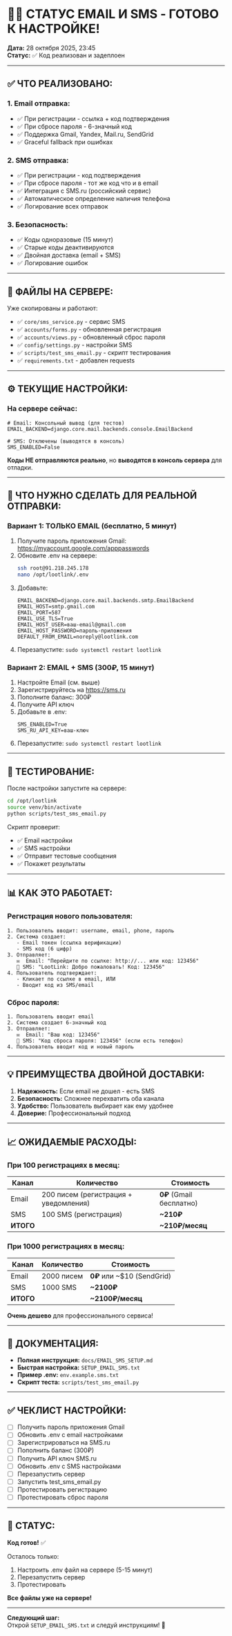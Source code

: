 # 📧📱 СТАТУС EMAIL И SMS - ГОТОВО К НАСТРОЙКЕ!

**Дата:** 28 октября 2025, 23:45  
**Статус:** ✅ Код реализован и задеплоен

---

## ✅ ЧТО РЕАЛИЗОВАНО:

### 1. **Email отправка:**
- ✅ При регистрации - ссылка + код подтверждения
- ✅ При сбросе пароля - 6-значный код
- ✅ Поддержка Gmail, Yandex, Mail.ru, SendGrid
- ✅ Graceful fallback при ошибках

### 2. **SMS отправка:**
- ✅ При регистрации - код подтверждения
- ✅ При сбросе пароля - тот же код что и в email
- ✅ Интеграция с SMS.ru (российский сервис)
- ✅ Автоматическое определение наличия телефона
- ✅ Логирование всех отправок

### 3. **Безопасность:**
- ✅ Коды одноразовые (15 минут)
- ✅ Старые коды деактивируются
- ✅ Двойная доставка (email + SMS)
- ✅ Логирование ошибок

---

## 📁 ФАЙЛЫ НА СЕРВЕРЕ:

Уже скопированы и работают:
- ✅ `core/sms_service.py` - сервис SMS
- ✅ `accounts/forms.py` - обновленная регистрация
- ✅ `accounts/views.py` - обновленный сброс пароля
- ✅ `config/settings.py` - настройки SMS
- ✅ `scripts/test_sms_email.py` - скрипт тестирования
- ✅ `requirements.txt` - добавлен requests

---

## ⚙️ ТЕКУЩИЕ НАСТРОЙКИ:

### На сервере сейчас:

```env
# Email: Консольный вывод (для тестов)
EMAIL_BACKEND=django.core.mail.backends.console.EmailBackend

# SMS: Отключены (выводятся в консоль)
SMS_ENABLED=False
```

**Коды НЕ отправляются реально**, но **выводятся в консоль сервера** для отладки.

---

## 🚀 ЧТО НУЖНО СДЕЛАТЬ ДЛЯ РЕАЛЬНОЙ ОТПРАВКИ:

### Вариант 1: ТОЛЬКО EMAIL (бесплатно, 5 минут)

1. Получите пароль приложения Gmail: https://myaccount.google.com/apppasswords
2. Обновите .env на сервере:
   ```bash
   ssh root@91.218.245.178
   nano /opt/lootlink/.env
   ```
3. Добавьте:
   ```env
   EMAIL_BACKEND=django.core.mail.backends.smtp.EmailBackend
   EMAIL_HOST=smtp.gmail.com
   EMAIL_PORT=587
   EMAIL_USE_TLS=True
   EMAIL_HOST_USER=ваш-email@gmail.com
   EMAIL_HOST_PASSWORD=пароль-приложения
   DEFAULT_FROM_EMAIL=noreply@lootlink.com
   ```
4. Перезапустите: `sudo systemctl restart lootlink`

### Вариант 2: EMAIL + SMS (300₽, 15 минут)

1. Настройте Email (см. выше)
2. Зарегистрируйтесь на https://sms.ru
3. Пополните баланс: 300₽
4. Получите API ключ
5. Добавьте в .env:
   ```env
   SMS_ENABLED=True
   SMS_RU_API_KEY=ваш-ключ
   ```
6. Перезапустите: `sudo systemctl restart lootlink`

---

## 🧪 ТЕСТИРОВАНИЕ:

После настройки запустите на сервере:

```bash
cd /opt/lootlink
source venv/bin/activate
python scripts/test_sms_email.py
```

Скрипт проверит:
- ✅ Email настройки
- ✅ SMS настройки  
- ✅ Отправит тестовые сообщения
- ✅ Покажет результаты

---

## 📊 КАК ЭТО РАБОТАЕТ:

### Регистрация нового пользователя:

```
1. Пользователь вводит: username, email, phone, пароль
2. Система создает:
   - Email токен (ссылка верификации)
   - SMS код (6 цифр)
3. Отправляет:
   ✉️  Email: "Перейдите по ссылке: http://... или код: 123456"
   📱 SMS: "LootLink: Добро пожаловать! Код: 123456"
4. Пользователь подтверждает:
   - Кликает по ссылке в email, ИЛИ
   - Вводит код из SMS/email
```

### Сброс пароля:

```
1. Пользователь вводит email
2. Система создает 6-значный код
3. Отправляет:
   ✉️  Email: "Ваш код: 123456"
   📱 SMS: "Код сброса пароля: 123456" (если есть телефон)
4. Пользователь вводит код и новый пароль
```

---

## 💡 ПРЕИМУЩЕСТВА ДВОЙНОЙ ДОСТАВКИ:

1. **Надежность:** Если email не дошел - есть SMS
2. **Безопасность:** Сложнее перехватить оба канала
3. **Удобство:** Пользователь выбирает как ему удобнее
4. **Доверие:** Профессиональный подход

---

## 📈 ОЖИДАЕМЫЕ РАСХОДЫ:

### При 100 регистрациях в месяц:

| Канал | Количество | Стоимость |
|-------|------------|-----------|
| Email | 200 писем (регистрация + уведомления) | **0₽** (Gmail бесплатно) |
| SMS | 100 SMS (регистрация) | **~210₽** |
| **ИТОГО** | | **~210₽/месяц** |

### При 1000 регистрациях в месяц:

| Канал | Количество | Стоимость |
|-------|------------|-----------|
| Email | 2000 писем | **0₽** или ~$10 (SendGrid) |
| SMS | 1000 SMS | **~2100₽** |
| **ИТОГО** | | **~2100₽/месяц** |

**Очень дешево** для профессионального сервиса!

---

## 📝 ДОКУМЕНТАЦИЯ:

- **Полная инструкция:** `docs/EMAIL_SMS_SETUP.md`
- **Быстрая настройка:** `SETUP_EMAIL_SMS.txt`
- **Пример .env:** `env.example.sms.txt`
- **Скрипт теста:** `scripts/test_sms_email.py`

---

## ✅ ЧЕКЛИСТ НАСТРОЙКИ:

- [ ] Получить пароль приложения Gmail
- [ ] Обновить .env с email настройками
- [ ] Зарегистрироваться на SMS.ru
- [ ] Пополнить баланс (300₽)
- [ ] Получить API ключ SMS.ru
- [ ] Обновить .env с SMS настройками
- [ ] Перезапустить сервер
- [ ] Запустить test_sms_email.py
- [ ] Протестировать регистрацию
- [ ] Протестировать сброс пароля

---

## 🎯 СТАТУС:

**Код готов!** ✅

Осталось только:
1. Настроить .env файл на сервере (5-15 минут)
2. Перезапустить сервер
3. Протестировать

**Все файлы уже на сервере!**

---

**Следующий шаг:**  
Открой `SETUP_EMAIL_SMS.txt` и следуй инструкциям! 🚀

